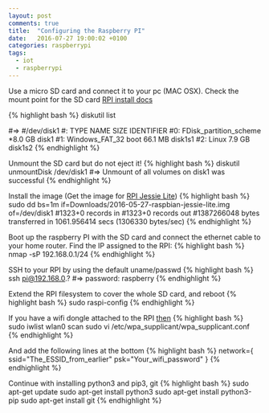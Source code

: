 ```yaml
---
layout: post
comments: true
title:  "Configuring the Raspberry PI"
date:   2016-07-27 19:00:02 +0100
categories: raspberrypi
tags:
  - iot
  - raspberrypi
---
```


Use a micro SD card and connect it to your pc (MAC OSX). Check the mount point for the SD card [RPI install docs][rpi-install]

{% highlight bash %}
diskutil list

#=> 
#/dev/disk1
#:                       TYPE NAME                    SIZE       IDENTIFIER
#0:     FDisk_partition_scheme                        *8.0 GB     disk1
#1:             Windows_FAT_32 boot                    66.1 MB    disk1s1
#2:                      Linux                         7.9 GB     disk1s2
{% endhighlight %}

Unmount the SD card but do not eject it!
{% highlight bash %}
diskutil unmountDisk /dev/disk1
#=> Unmount of all volumes on disk1 was successful
{% endhighlight %}

Install the image (Get the image for [RPI Jessie Lite][rpi-jesie-lite])
{% highlight bash %}
sudo dd bs=1m if=Downloads/2016-05-27-raspbian-jessie-lite.img of=/dev/disk1
#1323+0 records in
#1323+0 records out
#1387266048 bytes transferred in 1061.956414 secs (1306330 bytes/sec)
{% endhighlight %}

Boot up the raspberry PI with the SD card and connect the ethernet cable to your home router. Find the IP assigned to the RPI:
{% highlight bash %}
nmap -sP 192.168.0.1/24
{% endhighlight %}

SSH to your RPI by using the default uname/passwd
{% highlight bash %}
ssh pi@192.168.0.? 
#=> password: raspberry
{% endhighlight %}

Extend the RPI filesystem to cover the whole SD card, and reboot
{% highlight bash %}
sudo raspi-config
{% endhighlight %}

If you have a wifi dongle attached to the RPI [then][rpi-connect-wifi]
{% highlight bash %}
sudo iwlist wlan0 scan
sudo vi /etc/wpa_supplicant/wpa_supplicant.conf
{% endhighlight %}

And add the following lines at the bottom
{% highlight bash %}
network={
    ssid="The_ESSID_from_earlier"
    psk="Your_wifi_password"
}
{% endhighlight %}

Continue with installing python3 and pip3, git
{% highlight bash %}
sudo apt-get update
sudo apt-get install python3
sudo apt-get install python3-pip
sudo apt-get install git
{% endhighlight %}


[rpi-install]: https://www.raspberrypi.org/documentation/installation/installing-images/mac.md
[rpi-jesie-lite]: https://www.raspberrypi.org/downloads/raspbian/
[rpi-connect-wifi]: https://www.raspberrypi.org/documentation/configuration/wireless/wireless-cli.md

